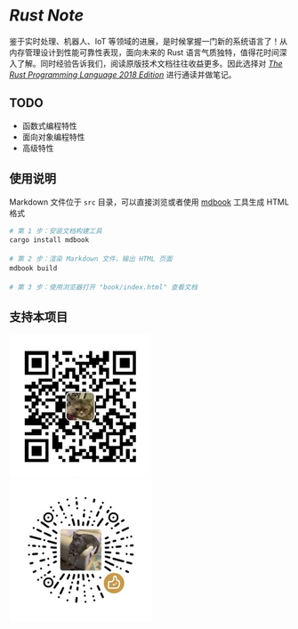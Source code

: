 # *Rust Note*

鉴于实时处理、机器人、IoT 等领域的进展，是时候掌握一门新的系统语言了！从内存管理设计到性能可靠性表现，面向未来的 Rust 语言气质独特，值得花时间深入了解。同时经验告诉我们，阅读原版技术文档往往收益更多。因此选择对 [*The Rust Programming Language 2018 Edition*](https://doc.rust-lang.org/stable/book/) 进行通读并做笔记。

## TODO

- 函数式编程特性
- 面向对象编程特性
- 高级特性

## 使用说明

Markdown 文件位于 `src` 目录，可以直接浏览或者使用 [mdbook](https://crates.io/crates/mdbook) 工具生成 HTML 格式

```bash
# 第 1 步：安装文档构建工具
cargo install mdbook

# 第 2 步：渲染 Markdown 文件，输出 HTML 页面
mdbook build

# 第 3 步：使用浏览器打开 "book/index.html" 查看文档
```

## 支持本项目

![alipay](https://raw.githubusercontent.com/neatfx/donation/master/alipay.jpeg)
![wechat-pay](https://raw.githubusercontent.com/neatfx/donation/master/wechat-pay.jpeg)
